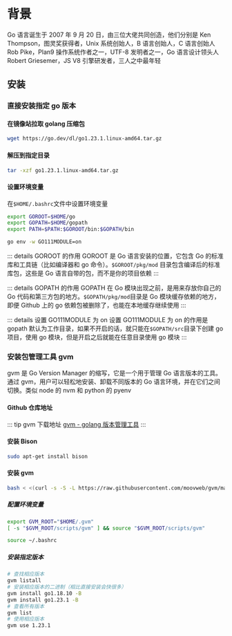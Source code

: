# 背景

Go 语言诞生于 2007 年 9 月 20 日，由三位大佬共同创造，他们分别是
Ken Thompson，图灵奖获得者，Unix 系统创始人，B 语言创始人，C 语言创始人
Rob Pike，Plan9 操作系统作者之一，UTF-8 发明者之一，Go 语言设计领头人
Robert Griesemer，JS V8 引擎研发者，三人之中最年轻

## 安装

### 直接安装指定 go 版本

#### 在镜像站拉取 golang 压缩包

```bash
wget https://go.dev/dl/go1.23.1.linux-amd64.tar.gz
```

#### 解压到指定目录

```bash
tar -xzf go1.23.1.linux-amd64.tar.gz
```

#### 设置环境变量

在`$HOME/.bashrc`文件中设置环境变量

```bash
export GOROOT=$HOME/go
export GOPATH=$HOME/gopath
export PATH=$PATH:$GOROOT/bin:$GOPATH/bin
```

```bash
go env -w GO111MODULE=on
```

::: details GOROOT 的作用
GOROOT 是 Go 语言安装的位置，它包含 Go 的标准库和工具链（比如编译器和 go 命令）。`$GOROOT/pkg/mod` 目录包含编译后的标准库包，这些是 Go 语言自带的包，而不是你的项目依赖
:::

::: details GOPATH 的作用
GOPATH 在 Go 模块出现之前，是用来存放你自己的 Go 代码和第三方包的地方。`$GOPATH/pkg/mod`目录是 Go 模块缓存依赖的地方，即便 Github 上的 go 依赖包被删除了，也能在本地缓存继续使用
:::

::: details 设置 GO111MODULE 为 on
设置 GO111MODULE 为 on 的作用是 gopath 默认为工作目录，如果不开启的话，就只能在`$GOPATH/src`目录下创建 go 项目，使用 go 模块，但是开启之后就能在任意目录使用 go 模块
:::

### 安装包管理工具 gvm

gvm 是 Go Version Manager 的缩写，它是一个用于管理 Go 语言版本的工具。通过 gvm，用户可以轻松地安装、卸载不同版本的 Go 语言环境，并在它们之间切换。类似 node 的 nvm 和 python 的 pyenv

#### Github 仓库地址

::: tip gvm 下载地址
[gvm - golang 版本管理工具](https://github.com/moovweb/gvm)
:::

#### 安装 Bison

```bash
sudo apt-get install bison
```

#### 安装 gvm

```bash
bash < <(curl -s -S -L https://raw.githubusercontent.com/moovweb/gvm/master/binscripts/gvm-installer)
```

##### 配置环境变量

```bash
export GVM_ROOT="$HOME/.gvm"
[ -s "$GVM_ROOT/scripts/gvm" ] && source "$GVM_ROOT/scripts/gvm"
```

```bash
source ~/.bashrc
```

##### 安装指定版本

```bash
# 查找相应版本
gvm listall
# 安装相应版本的二进制（相比直接安装会快很多）
gvm install go1.18.10 -B
gvm install go1.23.1 -B
# 查看所有版本
gvm list
# 使用相应版本
gvm use 1.23.1
```
